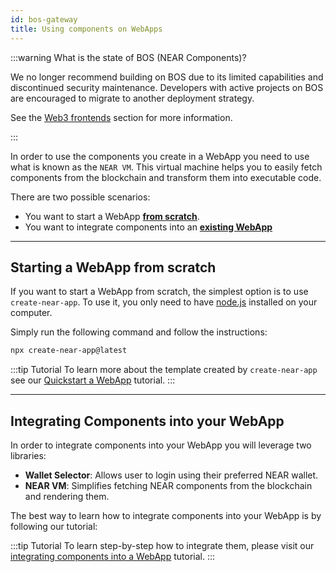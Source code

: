 ```yaml
---
id: bos-gateway
title: Using components on WebApps
---
```


:::warning What is the state of BOS (NEAR Components)?

We no longer recommend building on BOS due to its limited capabilities and discontinued security maintenance. Developers with active projects on BOS are encouraged to migrate to another deployment strategy.

See the [Web3 frontends](/build/web3-apps/frontend#bos-socialvm) section for more information.

:::

In order to use the components you create in a WebApp you need to use what is known as the `NEAR VM`. This virtual machine helps you to easily fetch components from the blockchain and transform them into executable code.

There are two possible scenarios:
- You want to start a WebApp [**from scratch**](#starting-a-webapp-from-scratch).
- You want to integrate components into an [**existing WebApp**](#integrating-components-into-your-webapp)

---

## Starting a WebApp from scratch

If you want to start a WebApp from scratch, the simplest option is to use `create-near-app`. To use it, you only need to have [node.js](https://nodejs.org/en/) installed on your computer.

Simply run the following command and follow the instructions:

```bash
npx create-near-app@latest
```

:::tip Tutorial
To learn more about the template created by `create-near-app` see our [Quickstart a WebApp](../../2.build/4.web3-apps/quickstart.md) tutorial.
:::

---

## Integrating Components into your WebApp

In order to integrate components into your WebApp you will leverage two libraries:
- **Wallet Selector**: Allows user to login using their preferred NEAR wallet.
- **NEAR VM**: Simplifies fetching NEAR components from the blockchain and rendering them.

The best way to learn how to integrate components into your WebApp is by following our tutorial:

:::tip Tutorial
To learn step-by-step how to integrate them, please visit our [integrating components into a WebApp](../../2.build/4.web3-apps/integrate-components.md) tutorial.
:::